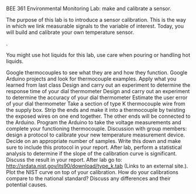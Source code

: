 BEE 361 Environmental Monitoring Lab: make and calibrate a sensor.

The purpose of this lab is to introduce a sensor calibration.  This is the way in which we link measurable signals to the variable of interest.  Today, you will build and calibrate your own temperature sensor.

.

You might use hot liquids for this lab, use care when pouring or handling hot liquids.

Google thermocouples to see what they are and how they function.
Google Arduino projects and look for thermocouple examples.
Apply what you learned from last class
Design and carry out an experiment to determine the response time of your dial thermometer
Design and carry out an experiment to determine the accuracy of your dial thermometer
Estimate the user error of your dial thermometer
Take a section of type K thermocouple wire from the supply box. Strip the ends and make it into a thermocouple by twisting the exposed wires on one end together.  The other ends will be connected to the Arduino. 
Program the Arduino to take the voltage measurements and complete your functioning thermocouple.
Discussion with group members: design a protocol to calibrate your new temperature measurement device. Decide on an appropriate number of samples.  Write this down and make sure to include this protocol in your report. 
After lab, perform a statistical analysis to determine if the slope of the calibration curve is significant. Discuss the result in your report.
After lab go to: http://srdata.nist.gov/its90/download/type_k.tab (Links to an external site.). Plot the NIST curve on top of your calibration.  How do your calibrations compare to the national standard? Discuss any differences and their potential causes.